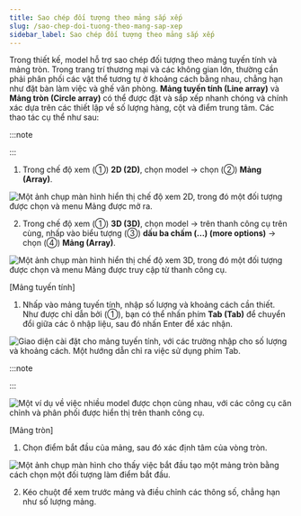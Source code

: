 ```yaml
---
title: Sao chép đối tượng theo mảng sắp xếp
slug: /sao-chep-doi-tuong-theo-mang-sap-xep
sidebar_label: Sao chép đối tượng theo mảng sắp xếp
---
```


Trong thiết kế, model hỗ trợ sao chép đối tượng theo mảng tuyến tính và mảng tròn. Trong trang trí thương mại và các không gian lớn, thường cần phải phân phối các vật thể tương tự ở khoảng cách bằng nhau, chẳng hạn như đặt bàn làm việc và ghế văn phòng. **Mảng tuyến tính (Line array)** và **Mảng tròn (Circle array)** có thể được đặt và sắp xếp nhanh chóng và chính xác dựa trên các thiết lập về số lượng hàng, cột và điểm trung tâm. Các thao tác cụ thể như sau:

:::note

:::

1. Trong chế độ xem (①) **2D (2D)**, chọn model → chọn (②) **Mảng (Array)**.

![Một ảnh chụp màn hình hiển thị chế độ xem 2D, trong đó một đối tượng được chọn và menu Mảng được mở ra.](https://storage.googleapis.com/jegavn_kb/image_jegavn/212.1.png)

2. Trong chế độ xem (①) **3D (3D)**, chọn model → trên thanh công cụ trên cùng, nhấp vào biểu tượng (③) **dấu ba chấm (...) (more options)** → chọn (④) **Mảng (Array)**.

![Một ảnh chụp màn hình hiển thị chế độ xem 3D, trong đó một đối tượng được chọn và menu Mảng được truy cập từ thanh công cụ.](https://storage.googleapis.com/jegavn_kb/image_jegavn/212.2.png)

[Mảng tuyến tính]

1. Nhấp vào mảng tuyến tính, nhập số lượng và khoảng cách cần thiết. Như được chỉ dẫn bởi (①), bạn có thể nhấn phím **Tab (Tab)** để chuyển đổi giữa các ô nhập liệu, sau đó nhấn Enter để xác nhận.

![Giao diện cài đặt cho mảng tuyến tính, với các trường nhập cho số lượng và khoảng cách. Một hướng dẫn chỉ ra việc sử dụng phím Tab.](https://storage.googleapis.com/jegavn_kb/image_jegavn/212.3.png)

:::note

:::

![Một ví dụ về việc nhiều model được chọn cùng nhau, với các công cụ căn chỉnh và phân phối được hiển thị trên thanh công cụ.](https://storage.googleapis.com/jegavn_kb/image_jegavn/212.4.png)

[Mảng tròn]

1. Chọn điểm bắt đầu của mảng, sau đó xác định tâm của vòng tròn.

![Một ảnh chụp màn hình cho thấy việc bắt đầu tạo một mảng tròn bằng cách chọn một đối tượng làm điểm bắt đầu.](https://storage.googleapis.com/jegavn_kb/image_jegavn/212.5.png)

2. Kéo chuột để xem trước mảng và điều chỉnh các thông số, chẳng hạn như số lượng mảng.